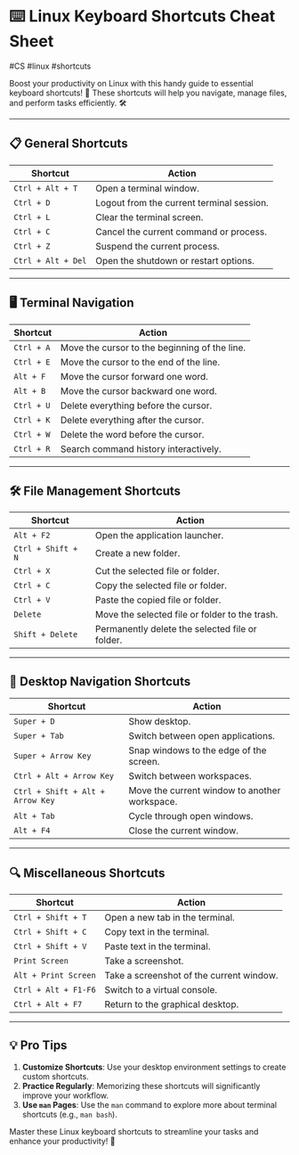 # ⌨️ Linux Keyboard Shortcuts Cheat Sheet
#CS #linux #shortcuts 

Boost your productivity on Linux with this handy guide to essential keyboard shortcuts! 🚀 These shortcuts will help you navigate, manage files, and perform tasks efficiently. 🛠️

---

## 📋 General Shortcuts

| **Shortcut**            | **Action**                                |
|--------------------------|------------------------------------------|
| `Ctrl + Alt + T`         | Open a terminal window.                  |
| `Ctrl + D`               | Logout from the current terminal session.|
| `Ctrl + L`               | Clear the terminal screen.               |
| `Ctrl + C`               | Cancel the current command or process.   |
| `Ctrl + Z`               | Suspend the current process.             |
| `Ctrl + Alt + Del`       | Open the shutdown or restart options.    |

---

## 🖥️ Terminal Navigation

| **Shortcut**            | **Action**                                |
|--------------------------|------------------------------------------|
| `Ctrl + A`               | Move the cursor to the beginning of the line. |
| `Ctrl + E`               | Move the cursor to the end of the line.      |
| `Alt + F`                | Move the cursor forward one word.            |
| `Alt + B`                | Move the cursor backward one word.           |
| `Ctrl + U`               | Delete everything before the cursor.         |
| `Ctrl + K`               | Delete everything after the cursor.          |
| `Ctrl + W`               | Delete the word before the cursor.           |
| `Ctrl + R`               | Search command history interactively.         |

---

## 🛠️ File Management Shortcuts

| **Shortcut**            | **Action**                                |
|--------------------------|------------------------------------------|
| `Alt + F2`              | Open the application launcher.            |
| `Ctrl + Shift + N`      | Create a new folder.                      |
| `Ctrl + X`              | Cut the selected file or folder.          |
| `Ctrl + C`              | Copy the selected file or folder.         |
| `Ctrl + V`              | Paste the copied file or folder.          |
| `Delete`                | Move the selected file or folder to the trash. |
| `Shift + Delete`        | Permanently delete the selected file or folder. |

---

## 🌟 Desktop Navigation Shortcuts

| **Shortcut**            | **Action**                                |
|--------------------------|------------------------------------------|
| `Super + D`             | Show desktop.                            |
| `Super + Tab`           | Switch between open applications.         |
| `Super + Arrow Key`     | Snap windows to the edge of the screen.   |
| `Ctrl + Alt + Arrow Key`| Switch between workspaces.                |
| `Ctrl + Shift + Alt + Arrow Key` | Move the current window to another workspace. |
| `Alt + Tab`             | Cycle through open windows.               |
| `Alt + F4`              | Close the current window.                 |

---

## 🔍 Miscellaneous Shortcuts

| **Shortcut**            | **Action**                                |
|--------------------------|------------------------------------------|
| `Ctrl + Shift + T`       | Open a new tab in the terminal.          |
| `Ctrl + Shift + C`       | Copy text in the terminal.               |
| `Ctrl + Shift + V`       | Paste text in the terminal.              |
| `Print Screen`           | Take a screenshot.                       |
| `Alt + Print Screen`     | Take a screenshot of the current window. |
| `Ctrl + Alt + F1-F6`     | Switch to a virtual console.             |
| `Ctrl + Alt + F7`        | Return to the graphical desktop.         |

---

## 💡 Pro Tips

1. **Customize Shortcuts**: Use your desktop environment settings to create custom shortcuts.
2. **Practice Regularly**: Memorizing these shortcuts will significantly improve your workflow.
3. **Use `man` Pages**: Use the `man` command to explore more about terminal shortcuts (e.g., `man bash`).

Master these Linux keyboard shortcuts to streamline your tasks and enhance your productivity! 🚀
